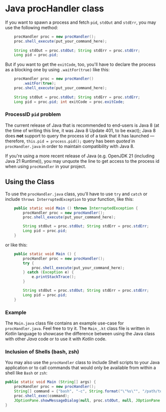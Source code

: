 # Java procHandler class #

If you want to spawn a process and fetch `pid`, `stdOut` and `stdErr`, you may use the following method:
```java
    procHandler proc = new procHandler();
    proc.shell_execute(put_your_command_here);
    
    String stdOut = proc.stdOut; String stdErr = proc.stdErr;
    Long pid = proc.pid;
```

But if you want to get the `exitCode`, too, you'll have to declare the process as a blocking one by using `.waitFor(true)` like this:

```java
    procHandler proc = new procHandler()
        .waitFor(true);
    proc.shell_execute(put_your_command_here);
    
    String stdOut = proc.stdOut; String stdErr = proc.stdErr;
    Long pid = proc.pid; int exitCode = proc.exitCode;
```

### ProcessID `pid` problem ###

The current release of Java that is recommended to end-users is Java 8 (at the time of writing this line, it was Java 8 Update 401, to be exact);
Java 8 does **not** support to query the process id of a task that it has launched — therefore, `this.pid = process.pid();` query has been *quoted* in `procHandler.java` in order to maintain compatibility with Java 8.

If you're using a more recent release of Java (e.g. OpenJDK 21 (including Java 21 Runtime)), you may unquote the line to get access to the process id when using `procHandler` in your project.

## Using the Class ##
To use the `procHandler.java` class, you'll have to use `try` and `catch` or include `throws InterruptedException` to your function, like this:

```java
    public static void Main () throws InterruptedException {
        procHandler proc = new procHandler();
        proc.shell_execute(put_your_command_here);

        String stdOut = proc.stdOut; String stdErr = proc.stdErr;
        Long pid = proc.pid;        
    }
```
or like this:
```java
    public static void Main () {
        procHandler proc = new procHandler();
        try {
            proc.shell_execute(put_your_command_here);
        } catch (Exception e) {
            e.printStackTrace();
        }

        String stdOut = proc.stdOut; String stdErr = proc.stdErr;
        Long pid = proc.pid;
    }
```

### Example ###

The `Main.java` class file contains an example use-case for `procHandler.java`. Feel free to try it.
The `Main_.kt` class file is written in _Kotlin_ language to showcase the difference between using the Java class with
other _Java_ code or to use it with _Kotlin_ code.

### Inclusion of Shells (bash, zsh) ###
You may also use the `procHandler` class to include Shell scripts to your Java application or
to call commands that would only be available from within a shell like `Bash` or `zsh`:

```java
public static void Main (String[] args) {
    procHandler proc = new procHandler();
    String[] command = {"bash", "-c", String.format("\"%s\"", "/path/to/your/shellscript.sh")};
    proc.shell_exec(command);
    JOptionPane.showMessageDialog(null, proc.stdOut, null, JOptionPane.INFORMATION_MESSAGE);
}  
```